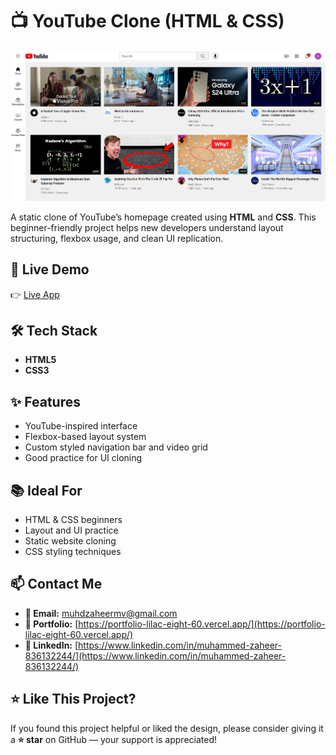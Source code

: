 # 📺 YouTube Clone (HTML & CSS)

![Homepage](./Thumbnails/yt.png)

A static clone of YouTube’s homepage created using **HTML** and **CSS**. This beginner-friendly project helps new developers understand layout structuring, flexbox usage, and clean UI replication.

## 🚀 Live Demo

👉 [Live App](https://youtube-clone-html-css-rho.vercel.app/)

## 🛠️ Tech Stack

- **HTML5**
- **CSS3**

## ✨ Features

- YouTube-inspired interface
- Flexbox-based layout system
- Custom styled navigation bar and video grid
- Good practice for UI cloning



## 📚 Ideal For

- HTML & CSS beginners
- Layout and UI practice
- Static website cloning
- CSS styling techniques

## 📫 Contact Me

- **📧 Email:** muhdzaheermv@gmail.com  
- **🔗 Portfolio:** [https://portfolio-lilac-eight-60.vercel.app/](https://portfolio-lilac-eight-60.vercel.app/)  
- **💼 LinkedIn:** [https://www.linkedin.com/in/muhammed-zaheer-836132244/](https://www.linkedin.com/in/muhammed-zaheer-836132244/)

## ⭐ Like This Project?

If you found this project helpful or liked the design, please consider giving it a **⭐ star** on GitHub — your support is appreciated!

